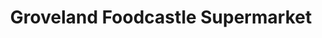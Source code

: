 ---
title: "Groveland Foodcastle Supermarket"
url: /davisburg/groveland-foodcastle-supermarket/
shop: supermarket
---